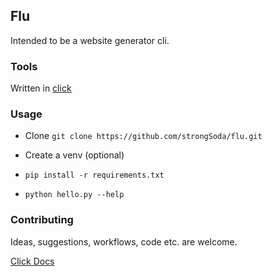 ## Flu

Intended to be a website generator cli.

### Tools

Written in [click](https://github.com/pallets/click)

### Usage 

- Clone `git clone https://github.com/strongSoda/flu.git`

- Create a venv (optional)

- `pip install -r requirements.txt`

- `python hello.py --help`

### Contributing

Ideas, suggestions, workflows, code etc. are welcome.

[Click Docs](https://click.palletsprojects.com/en/7.x/)